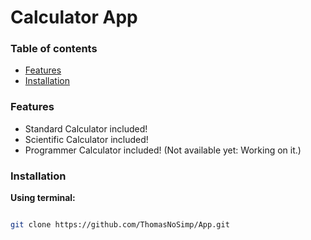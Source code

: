 # Calculator App

### Table of contents

<ul>
    <li><a href="#features">Features</a></li>
    <li><a href="#installation">Installation</a></li>
</ul>

### Features

- Standard Calculator included!
- Scientific Calculator included!
- Programmer Calculator included! (Not available yet: Working on it.)

### Installation

__Using terminal:__
```bash

git clone https://github.com/ThomasNoSimp/App.git

```